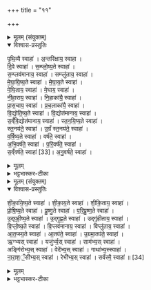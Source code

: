 +++
title = "११"

+++

<details><summary>मूलम् (संयुक्तम्)</summary>

पृ॒थि॒व्यै स्वाहा॒न्तरि॑क्षाय॒ स्वाहा॑ दि॒वे स्वाहा॑ सम्प्लोष्य॒ते स्वाहा॑ स॒म्प्लव॑मानाय॒ स्वाहा॒ सम्प्लु॑ताय॒ स्वाहा॑ मेघायिष्य॒ते स्वाहा॑ मेघाय॒ते स्वाहा॑ मेघि॒ताय॒ स्वाहा॑ मे॒घाय॒ स्वाहा॑ नीहा॒राय॒ स्वाहा॑ नि॒हाका॑यै॒ स्वाहा॑ प्रास॒चाय॒ स्वाहा॑ प्रच॒लाका॑यै॒ स्वाहा॑ विद्योतिष्य॒ते स्वाहा॑ वि॒द्योत॑मानाय॒ स्वाहा॑ सव्ँवि॒द्योत॑मानाय॒ स्वाहा॑ स्तनयिष्य॒ते स्वाहा॑ स्त॒नय॑ते॒ स्वाहो॒ग्रँ स्त॒नय॑ते॒ स्वाहा॑ वर्षिष्य॒ते स्वाहा॒ वर्ष॑ते॒ स्वाहा॑भि॒वर्ष॑ते॒ स्वाहा॑ परि॒वर्ष॑ते॒ स्वाहा॑ स॒व्ँवर्ष॑ते [33]  
स्वाहा॑नु॒वर्ष॑ते॒ स्वाहा॑
</details>

<details open><summary>विश्वास-प्रस्तुतिः</summary>

पृ॒थि॒व्यै स्वाहा॑ । अ॒न्तरि॑क्षाय॒ स्वाहा ।  
दि॒वे स्वाहा॑ । स॒म्प्लो॒ष्य॒ते स्वाहा॑ ।  
स॒म्प्लव॑मानाय॒ स्वाहा॑ । सम्प्लु॑ताय॒ स्वाहा॑ ।  
मे॒घा॒यि॒ष्य॒ते स्वाहा॑ । मे॒घा॒य॒ते स्वाहा॑ ।  
मे॒घि॒ताय॒ स्वाहा॑ । मे॒घाय॒ स्वाहा॑ ।  
नी॒हा॒राय॒ स्वाहा॑ । नि॒हाका॑यै॒ स्वाहा॑ ।  
प्रा॒स॒चाय॒ स्वाहा॑ । प्र॒च॒लाका॑यै॒ स्वाहा॑ ।  
वि॒द्यो॒ति॒ष्य॒ते स्वाहा॑ । वि॒द्योत॑मानाय॒ स्वाहा॑ ।  
स॒व्ँवि॒द्योत॑मानाय॒ स्वाहा॑ । स्त॒न॒यि॒ष्य॒ते स्वाहा॑ ।  
स्त॒नय॑ते॒ स्वाहा॑ । उ॒ग्रँ स्त॒नय॑ते॒ स्वाहा॑ ।  
व॒र्षि॒ष्य॒ते स्वाहा॑ । वर्ष॑ते॒ स्वाहा॑ ।  
अ॒भि॒वर्ष॑ते॒ स्वाहा॑ । प॒रि॒वर्ष॑ते॒ स्वाहा॑ ।  
स॒व्ँवर्ष॑ते॒ स्वाहा॑ [33]। अ॒नु॒वर्ष॑ते॒ स्वाहा॑ ।
</details>

<details><summary>मूलम्</summary>

पृ॒थि॒व्यै स्वाहा॑ । अ॒न्तरि॑क्षाय॒ स्वाहा ।  
दि॒वे स्वाहा॑ । स॒म्प्लो॒ष्य॒ते स्वाहा॑ ।  
स॒म्प्लव॑मानाय॒ स्वाहा॑ । सम्प्लु॑ताय॒ स्वाहा॑ ।  
मे॒घा॒यि॒ष्य॒ते स्वाहा॑ । मे॒घा॒य॒ते स्वाहा॑ ।  
मे॒घि॒ताय॒ स्वाहा॑ । मे॒घाय॒ स्वाहा॑ ।  
नी॒हा॒राय॒ स्वाहा॑ । नि॒हाका॑यै॒ स्वाहा॑ ।  
प्रा॒स॒चाय॒ स्वाहा॑ । प्र॒च॒लाका॑यै॒ स्वाहा॑ ।  
वि॒द्यो॒ति॒ष्य॒ते स्वाहा॑ । वि॒द्योत॑मानाय॒ स्वाहा॑ ।  
स॒व्ँवि॒द्योत॑मानाय॒ स्वाहा॑ । स्त॒न॒यि॒ष्य॒ते स्वाहा॑ ।  
स्त॒नय॑ते॒ स्वाहा॑ । उ॒ग्रँ स्त॒नय॑ते॒ स्वाहा॑ ।  
व॒र्षि॒ष्य॒ते स्वाहा॑ । वर्ष॑ते॒ स्वाहा॑ ।  
अ॒भि॒वर्ष॑ते॒ स्वाहा॑ । प॒रि॒वर्ष॑ते॒ स्वाहा॑ ।  
स॒व्ँवर्ष॑ते॒ स्वाहा॑ [33]। अ॒नु॒वर्ष॑ते॒ स्वाहा॑ ।
</details>

<details><summary>भट्टभास्कर-टीका</summary>

1अथाश्वमेधे नक्तंहोमाः - पृथिव्यै स्वाहेत्यादयः निगदसिद्धाः ॥ संप्लवनं वर्षार्थमुपक्रमः; त्रैकाल्येन प्रवृत्तिरुच्यते । लृट् व्यत्ययेन । मेघायिष्यते मेघान् करिष्यते । 'शब्दवैर' इति क्यङ्, व्यत्ययेन परस्मैपदम् । मेघायते मेघमात्मन इच्छते । 'नच्छन्दस्यपुत्रस्य' इतीत्वाभावः । मेधिताय सञ्जातमेघाय । इतच्प्रत्ययः 'तदस्य सञ्जातम्' इति । मेघाय वर्षहेतवे । निहाका नीहारस्य परा काष्ठा यत्र निहततरं कोष्ठं इति प्रयुञ्जते शीतेनार्ताः । तमोभिभूताय प्रासचाय नीहारेण संकुचते यत्र जन्तवः शीतेन संकुचिता भवन्ति' तमसा वा निश्चेष्टाः । सर्वत्र पृषोदरादित्वादिष्टरूपसिद्धिः । प्रचलाका हेमन्तसमाप्तिकालः यत्रेतश्चेतश्च प्रचलन्ति जन्तवः । यद्वा - प्रकर्षेण चलन्ति । विशीर्य शिष्यन्त इति विद्योतनं विरळद्योतनम् । स्तननं शब्दनम् । उग्रं उद्रूर्णं श्रवणकटुकम् । वर्षणं धारापातनम् । अभिवर्षणं उपर्युपरि वर्षणम् । परिवर्षणं सर्वतो वर्षणम् । संवर्षणं सङ्गतपटलवर्षणम् । अनुवर्षणं स्थित्वास्थित्वा वर्षणम् ॥
</details>

<details><summary>मूलम् (संयुक्तम्)</summary>

शीकायिष्य॒ते स्वाहा॑ शीकाय॒ते स्वाहा॑ शीकि॒ताय॒ स्वाहा॑ प्रोषिष्य॒ते स्वाहा॑ प्रुष्ण॒ते स्वाहा॑ परिप्रुष्ण॒ते स्वाहो॑द्ग्रहीष्य॒ते स्वाहो॑द्गृह्ण॒ते स्वाहोद्गृ॑हीताय॒ स्वाहा॑ विप्लोष्य॒ते स्वाहा॑ वि॒प्लव॑मानाय॒ स्वाहा॒ विप्लु॑ताय॒ स्वाहा॑तप्स्य॒ते स्वाहा॒तप॑ते॒ स्वाहो॒ग्रमा॒तप॑ते॒ स्वाह॒र्ग्भ्यस्स्वाहा॒ यजु॑र्भ्य॒स्स्वाहा॒ साम॑भ्य॒स्स्वाहाऽङ्गि॑रोभ्य॒स्स्वाहा॒ वेदे॑भ्य॒स्स्वाहा॒ गाथा॑भ्य॒स्स्वाहा॑ नाराश॒ँ॒सीभ्य॒स्स्वाहा॒ रैभी॑भ्य॒स्स्वाहा॒ सर्व॑स्मै॒ स्वाहा॑ ॥ [34]  
</details>

<details open><summary>विश्वास-प्रस्तुतिः</summary>

शी॒का॒यि॒ष्य॒ते स्वाहा॑ । शी॒का॒य॒ते स्वाहा॑ । शी॒कि॒ताय॒ स्वाहा॑ ।  
प्रो॒षि॒ष्य॒ते स्वाहा॑ । प्रु॒ष्णु॒ते स्वाहा॑ । प॒रि॒प्रु॒ष्ण॒ते स्वाहा॑ ।  
उ॒द्ग्र॒ही॒ष्य॒ते स्वाहा॑ । उ॒द्गृ॒ह्ण॒ते स्वाहा॑ । उद्गृ॑हीताय॒ स्वाहा॑ ।  
वि॒प्लो॒ष्य॒ते स्वाहा॑ । वि॒प्लव॑मानाय॒ स्वाहा॑ । विप्लु॑ताय॒ स्वाहा॑ ।  
आ॒त॒प्स्य॒ते स्वाहा॑ । आ॒तप॑ते॒ स्वाहा॑ । उ॒ग्रमा॒तप॑ते॒ स्वाहा॑ ।  
ऋ॒ग्भ्यस् स्वाहा॑ । यजु॑र्भ्य॒स् स्वाहा॑ । साम॑भ्य॒स् स्वाहा॑ ।  
अङ्गि॑रोभ्य॒स् स्वाहा॑ । वेदे॑भ्य॒स् स्वाहा॑ । गाथा॑भ्य॒स्स्वाहा॑ ।  
ना॒रा॒श॒ँ॒सीभ्य॒स् स्वाहा॑ । रेभी॑भ्य॒स् स्वाहा॑ । सर्व॑स्मै॒ स्वाहा॑ ॥ [34]  
</details>

<details><summary>मूलम्</summary>

शी॒का॒यि॒ष्य॒ते स्वाहा॑ । शी॒का॒य॒ते स्वाहा॑ । शी॒कि॒ताय॒ स्वाहा॑ ।  
प्रो॒षि॒ष्य॒ते स्वाहा॑ । प्रु॒ष्णु॒ते स्वाहा॑ । प॒रि॒प्रु॒ष्ण॒ते स्वाहा॑ ।  
उ॒द्ग्र॒ही॒ष्य॒ते स्वाहा॑ । उ॒द्गृ॒ह्ण॒ते स्वाहा॑ । उद्गृ॑हीताय॒ स्वाहा॑ ।  
वि॒प्लो॒ष्य॒ते स्वाहा॑ । वि॒प्लव॑मानाय॒ स्वाहा॑ । विप्लु॑ताय॒ स्वाहा॑ ।  
आ॒त॒प्स्य॒ते स्वाहा॑ । आ॒तप॑ते॒ स्वाहा॑ । उ॒ग्रमा॒तप॑ते॒ स्वाहा॑ ।  
ऋ॒ग्भ्यस् स्वाहा॑ । यजु॑र्भ्य॒स् स्वाहा॑ । साम॑भ्य॒स् स्वाहा॑ ।  
अङ्गि॑रोभ्य॒स् स्वाहा॑ । वेदे॑भ्य॒स् स्वाहा॑ । गाथा॑भ्य॒स्स्वाहा॑ ।  
ना॒रा॒श॒ँ॒सीभ्य॒स् स्वाहा॑ । रेभी॑भ्य॒स् स्वाहा॑ । सर्व॑स्मै॒ स्वाहा॑ ॥ [34]  
</details>

<details><summary>भट्टभास्कर-टीका</summary>

2शीकायिष्यते शीकां करिष्यते वृष्ट्युत्तरकालं सिमसिमसिमाकरणं शीकाकरणम् । अन्य आह - वर्षहेतुकं शैत्यं शीकीकरणमिति । शीकायते शीकमिच्छते । शीकिताय सञ्जातशीकाय । प्रोषणं पूरणादि । पूष प्लुहस्नेहसेचनपूरणेषु । उद्ग्रहणं वर्षस्योपरमः; मेघानां वा वर्षोत्तरकालं ऊर्ध्वनयनम् । संप्लावो मेघानामप्युपरमः । विप्लवः प्रतीपकः । आतपनं रविकिरणैः सर्वतो दाहः । ऋचः पादबद्धा मन्त्राः । अपदानि यजूंषि सामानि गीतयः । अङ्गिरोभिर्दृष्टाः शाखाविशेषा अङ्गिरोविधायकाः । गाथा वैदिकाः श्लोकाः अविधायकाः । नरैः शंसनीया देवताविशेषा नाराशंसाः, तत्सम्बन्धिन्य ऋचो नाराशंस्यः । रेभः शब्दकृदग्निः । तदीया ऋचो रैभ्यः । उत्सादि लक्षणोऽञ् । गोबलीवर्दन्यायेन व्यतिरिक्तविषयः ऋक्छब्दोत्र द्रष्टव्यः॥

इति सप्तमे पञ्चमे एकादशोनुवाकः ॥
</details>
